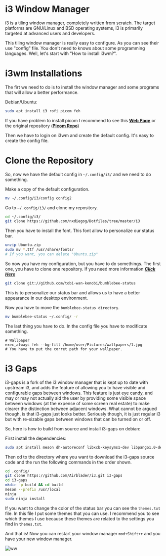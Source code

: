 # i3 Window Manager
i3 is a tiling window manager, completely written from scratch. The target platforms are GNU/Linux and BSD operating systems, i3 is primarily targeted at advanced users and developers. 

This tiling window manager is really easy to configure. As you can see their use "config" file. You don't need to knows about some programming languages. Well, let's start with "How to install i3wm?".

# i3wm Installations
The firt we need to do is to install the window manager and some programs that will allow a better performance.

Debian/Ubuntu:
```bash
sudo apt install i3 rofi picom feh
```
If you have problem to install picom I recommend to see this **[Web Page](https://www.linuxfordevices.com/tutorials/linux/picom)** or the original repository (**[Picom Repo](https://github.com/yshui/picom)**)

Then we have to login on i3wm and create the default config. It's easy to create the config file. 

# Clone the Repository
So, now we have the default config in ```~/.config/i3/``` and we need to do something.

Make a copy of the default configuration.
```bash
mv ~/.config/i3/config config2
```
Go to ```~/.config/i3/```  and clone my repository.
```bash
cd ~/.config/i3/
git clone https://github.com/nxdiegog/Dotfiles/tree/master/i3
```
Then you have to install the font. This font allow to personalize our status bar.
```bash
unzip Ubuntu.zip
sudo mv *.ttf /usr/share/fonts/
# If you want, you can delete "Ubuntu.zip"
```
So now you have my configuration, but you have to do somethings. The first one, you have to clone one repository. If you need more information ***[Click Here](https://github.com/tobi-wan-kenobi/bumblebee-status)***
```bash
git clone git://github.com/tobi-wan-kenobi/bumblebee-status
```
This is to personalize our status bar and allows us to have a better appearance in our desktop environment.

Now you have to move the ```bumblebee-status directory```.
```bash
mv bumblebee-status ~/.config/ -r
```

The last thing you have to do. In the config file you have to modificate something.
```config
# Wallpaper 
exec_always feh --bg-fill /home/user/Pictures/wallpapers/1.jpg
# You have to put the corret path for your wallpaper.
```
# i3 Gaps
i3-gaps is a fork of the i3 window manager that is kept up to date with upstream i3, and adds the feature of allowing you to have visible and configurable gaps between windows. This feature is just eye candy, and may or may not actually aid the user by providing some visible space between windows (at the expense of some screen real estate) to make clearer the distinction between adjacent windows. What cannot be argued though, is that i3-gaps just looks better. Seriously though, it is just regular i3 but with re-sizable gaps between windows that can be turned on or off.

So, here is how to build from source and install i3-gaps on debian:

First install the dependencies:
```bash
sudo apt install meson dh-autoreconf libxcb-keysyms1-dev libpango1.0-dev libxcb-util0-dev xcb libxcb1-dev libxcb-icccm4-dev libyajl-dev libev-dev libxcb-xkb-dev libxcb-cursor-dev libxkbcommon-dev libxcb-xinerama0-dev libxkbcommon-x11-dev libstartup-notification0-dev libxcb-randr0-dev libxcb-xrm0 libxcb-xrm-dev libxcb-shape0 libxcb-shape0-dev
```
Then cd to the directory where you want to download the i3-gaps source code and the run the following commands in the order shown.

```bash
cd .config/
git clone https://github.com/Airblader/i3.git i3-gaps
cd i3-gaps
mkdir -p build && cd build
meson --prefix /usr/local
ninja
sudo ninja install
```

If you want to change the color of the status bar you can see the ``themes.txt`` file. In this file I put some themes that you can use. I recommend you to see
which themes I use because these themes are related to the settings you find in ``themes.txt``. 

And that is! Now you can restart your window manager ```mod+Shift+r``` and you have your new window manager.

![ww](https://user-images.githubusercontent.com/85723755/124371300-940e1a00-dc3d-11eb-8e4c-dac01c24c984.png)




